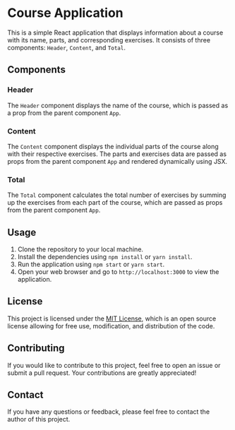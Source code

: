 # Course Application

This is a simple React application that displays information about a course with its name, parts, and corresponding exercises. It consists of three components: `Header`, `Content`, and `Total`.

## Components

### Header

The `Header` component displays the name of the course, which is passed as a prop from the parent component `App`.

### Content

The `Content` component displays the individual parts of the course along with their respective exercises. The parts and exercises data are passed as props from the parent component `App` and rendered dynamically using JSX.

### Total

The `Total` component calculates the total number of exercises by summing up the exercises from each part of the course, which are passed as props from the parent component `App`.

## Usage

1. Clone the repository to your local machine.
2. Install the dependencies using `npm install` or `yarn install`.
3. Run the application using `npm start` or `yarn start`.
4. Open your web browser and go to `http://localhost:3000` to view the application.

## License

This project is licensed under the [MIT License](LICENSE), which is an open source license allowing for free use, modification, and distribution of the code.

## Contributing

If you would like to contribute to this project, feel free to open an issue or submit a pull request. Your contributions are greatly appreciated!

## Contact

If you have any questions or feedback, please feel free to contact the author of this project.